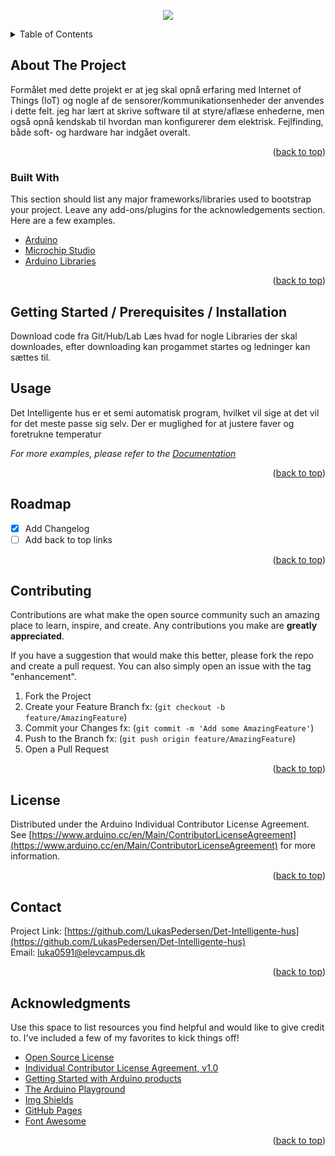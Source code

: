 <p align="center">
  <img src="https://user-images.githubusercontent.com/61869988/145030348-a0852ce3-91fe-44bb-9a58-0cd994ccac3e.png" />
</p>
<!-- TABLE OF CONTENTS -->
<details>
  <summary>Table of Contents</summary>
  <ol>
    <li>
      <a href="#about-the-project">About The Project</a>
      <ul>
        <li><a href="#built-with">Built With</a></li>
      </ul>
    </li>
    <li>
      <a href="#getting-started">Getting Started</a>
      <ul>
        <li><a href="#prerequisites">Prerequisites</a></li>
        <li><a href="#installation">Installation</a></li>
      </ul>
    </li>
    <li><a href="#usage">Usage</a></li>
    <li><a href="#roadmap">Roadmap</a></li>
    <li><a href="#contributing">Contributing</a></li>
    <li><a href="#license">License</a></li>
    <li><a href="#contact">Contact</a></li>
    <li><a href="#acknowledgments">Acknowledgments</a></li>
  </ol>
</details>



<!-- ABOUT THE PROJECT -->
## About The Project

Formålet med dette projekt er at jeg skal opnå erfaring med Internet of Things (IoT) og nogle af de sensorer/kommunikationsenheder der anvendes i dette felt. jeg har lært at skrive software til at styre/aflæse enhederne, men også opnå kendskab til hvordan man konfigurerer dem elektrisk. Fejlfinding, både soft- og hardware har indgået overalt.

<p align="right">(<a href="#top">back to top</a>)</p>



### Built With

This section should list any major frameworks/libraries used to bootstrap your project. Leave any add-ons/plugins for the acknowledgements section. Here are a few examples.

* [Arduino](https://www.arduino.cc/)
* [Microchip Studio](https://www.microchip.com/en-us/development-tools-tools-and-software/microchip-studio-for-avr-and-sam-devices)
* [Arduino Libraries](https://www.arduino.cc/reference/en/libraries/)

<p align="right">(<a href="#top">back to top</a>)</p>



<!-- GETTING STARTED -->
## Getting Started / Prerequisites / Installation

Download code fra Git/Hub/Lab Læs hvad for nogle Libraries der skal downloades, efter downloading kan progammet startes og ledninger kan sættes til. 

## Usage

Det Intelligente hus er et semi automatisk program, hvilket vil sige at det vil for det meste passe sig selv.
Der er muglighed for at justere faver og foretrukne temperatur

_For more examples, please refer to the [Documentation](https://example.com)_

<p align="right">(<a href="#top">back to top</a>)</p>



<!-- ROADMAP -->
## Roadmap

- [x] Add Changelog
- [ ] Add back to top links

<p align="right">(<a href="#top">back to top</a>)</p>



<!-- CONTRIBUTING -->
## Contributing

Contributions are what make the open source community such an amazing place to learn, inspire, and create. Any contributions you make are **greatly appreciated**.

If you have a suggestion that would make this better, please fork the repo and create a pull request. You can also simply open an issue with the tag "enhancement".

1. Fork the Project
2. Create your Feature Branch fx: (`git checkout -b feature/AmazingFeature`)
3. Commit your Changes fx: (`git commit -m 'Add some AmazingFeature'`)
4. Push to the Branch fx: (`git push origin feature/AmazingFeature`)
5. Open a Pull Request

<p align="right">(<a href="#top">back to top</a>)</p>



<!-- LICENSE -->
## License

Distributed under the Arduino Individual Contributor License Agreement.  
See [https://www.arduino.cc/en/Main/ContributorLicenseAgreement](https://www.arduino.cc/en/Main/ContributorLicenseAgreement) for more information.

<p align="right">(<a href="#top">back to top</a>)</p>



<!-- CONTACT -->
## Contact

Project Link: [https://github.com/LukasPedersen/Det-Intelligente-hus](https://github.com/LukasPedersen/Det-Intelligente-hus)  
Email: [luka0591@elevcampus.dk](luka0591@elevcampus.dk)

<p align="right">(<a href="#top">back to top</a>)</p>



<!-- ACKNOWLEDGMENTS -->
## Acknowledgments

Use this space to list resources you find helpful and would like to give credit to. I've included a few of my favorites to kick things off!

* [Open Source License](https://www.arduino.cc/en/terms-conditions)
* [Individual Contributor License Agreement, v1.0](https://www.arduino.cc/en/Main/ContributorLicenseAgreement)
* [Getting Started with Arduino products](https://www.arduino.cc/en/Guide)
* [The Arduino Playground](https://playground.arduino.cc/?_gl=1*2ctp51*_ga*MjA4NDY3MDI3NC4xNjM3NTY4MzIz*_ga_NEXN8H46L5*MTYzODg4MDg0My4xNy4xLjE2Mzg4ODE4NzkuMA..)
* [Img Shields](https://shields.io)
* [GitHub Pages](https://pages.github.com)
* [Font Awesome](https://fontawesome.com)

<p align="right">(<a href="#top">back to top</a>)</p>



<!-- MARKDOWN LINKS & IMAGES -->
<!-- https://www.markdownguide.org/basic-syntax/#reference-style-links -->
[contributors-shield]: https://img.shields.io/github/contributors/othneildrew/Best-README-Template.svg?style=for-the-badge
[contributors-url]: https://github.com/othneildrew/Best-README-Template/graphs/contributors
[forks-shield]: https://img.shields.io/github/forks/othneildrew/Best-README-Template.svg?style=for-the-badge
[forks-url]: https://github.com/othneildrew/Best-README-Template/network/members
[stars-shield]: https://img.shields.io/github/stars/othneildrew/Best-README-Template.svg?style=for-the-badge
[stars-url]: https://github.com/othneildrew/Best-README-Template/stargazers
[issues-shield]: https://img.shields.io/github/issues/othneildrew/Best-README-Template.svg?style=for-the-badge
[issues-url]: https://github.com/othneildrew/Best-README-Template/issues
[license-shield]: https://img.shields.io/github/license/othneildrew/Best-README-Template.svg?style=for-the-badge
[license-url]: https://github.com/othneildrew/Best-README-Template/blob/master/LICENSE.txt
[linkedin-shield]: https://img.shields.io/badge/-LinkedIn-black.svg?style=for-the-badge&logo=linkedin&colorB=555
[linkedin-url]: https://linkedin.com/in/othneildrew
[product-screenshot]: images/screenshot.png
